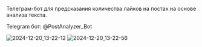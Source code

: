 Телеграм-бот для предсказания количества лайков на постах на основе анализа текста.

Telegram бот: @PostAnalyzer_Bot

![2024-12-20_13-22-12](https://github.com/user-attachments/assets/a5cf62b7-cb07-49ee-8b18-b9f30fc70f96)
![2024-12-20_13-22-56](https://github.com/user-attachments/assets/ac3896de-20c1-4126-94c3-50f7e6547643)
